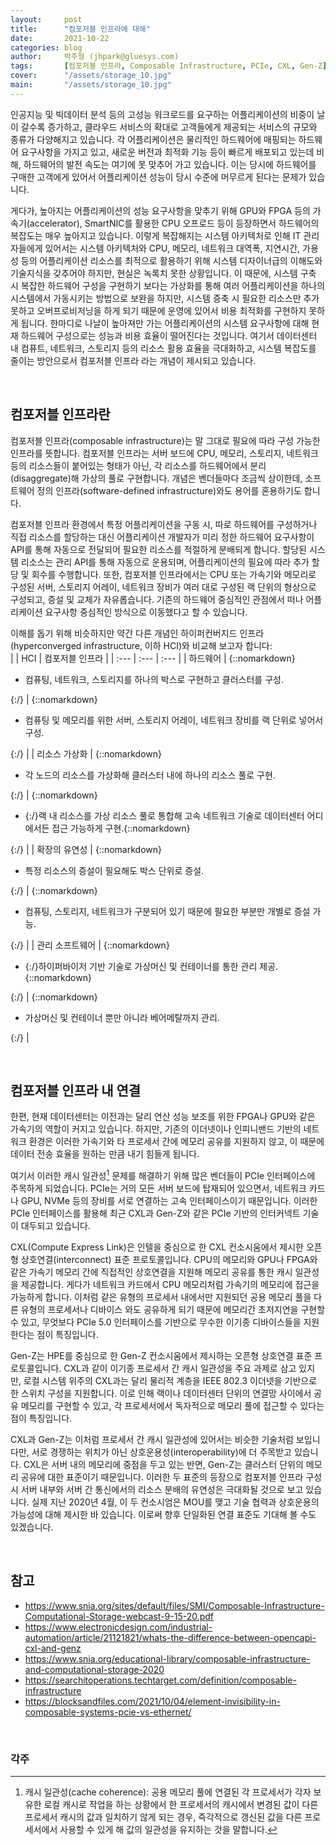 ```yaml
---
layout:     post
title:      "컴포저블 인프라에 대해"
date:       2021-10-22
categories: blog
author:     박주형 (jhpark@gluesys.com)
tags:       [컴포저블 인프라, Composable Infrastructure, PCIe, CXL, Gen-Z]
cover:      "/assets/storage_10.jpg"
main:       "/assets/storage_10.jpg"
---
```


인공지능 및 빅데이터 분석 등의 고성능 워크로드를 요구하는 어플리케이션의 비중이 날이 갈수록 증가하고, 클라우드 서비스의 확대로 고객들에게 제공되는 서비스의 규모와 종류가 다양해지고 있습니다. 각 어플리케이션은 물리적인 하드웨어에 매핑되는 하드웨어 요구사항을 가지고 있고, 새로운 버전과 최적화 기능 등이 빠르게 배포되고 있는데 비해, 하드웨어의 발전 속도는 여기에 못 맞추어 가고 있습니다. 이는 당시에 하드웨어를 구매한 고객에게 있어서 어플리케이션 성능이 당시 수준에 머무르게 된다는 문제가 있습니다.  
  
게다가, 높아지는 어플리케이션의 성능 요구사항을 맞추기 위해 GPU와 FPGA 등의 가속기(accelerator), SmartNIC를 활용한 CPU 오프로드 등이 등장하면서 하드웨어의 복잡도는 매우 높아지고 있습니다. 이렇게 복잡해지는 시스템 아키텍처로 인해 IT 관리자들에게 있어서는 시스템 아키텍처와 CPU, 메모리, 네트워크 대역폭, 지연시간, 가용성 등의 어플리케이션 리소스를 최적으로 활용하기 위해 시스템 디자이너급의 이해도와 기술지식을 갖추어야 하지만, 현실은 녹록치 못한 상황입니다. 이 때문에, 시스템 구축 시 복잡한 하드웨어 구성을 구현하기 보다는 가상화를 통해 여러 어플리케이션을 하나의 시스템에서 가동시키는 방법으로 보완을 하지만, 시스템 증축 시 필요한 리소스만 추가 못하고 오버프로비저닝을 하게 되기 때문에 운영에 있어서 비용 최적화를 구현하지 못하게 됩니다. 한마디로 나날이 높아져만 가는 어플리케이션의 시스템 요구사항에 대해 현재 하드웨어 구성으로는 성능과 비용 효율이 떨어진다는 것입니다. 여기서 데이터센터 내 컴퓨트, 네트워크, 스토리지 등의 리소스 활용 효율을 극대화하고, 시스템 복잡도를 줄이는 방안으로서 컴포저블 인프라 라는 개념이 제시되고 있습니다.  
  
&nbsp;
  
## 컴포저블 인프라란  
  
컴포저블 인프라(composable infrastructure)는 말 그대로 필요에 따라 구성 가능한 인프라를 뜻합니다. 컴포저블 인프라는 서버 보드에 CPU, 메모리, 스토리지, 네트워크 등의 리소스들이 붙어있는 형태가 아닌, 각 리소스를 하드웨어에서 분리(disaggregate)해 가상의 풀로 구현합니다. 개념은 벤더들마다 조금씩 상이한데, 소프트웨어 정의 인프라(software-defined infrastructure)와도 용어를 혼용하기도 합니다.  
  
컴포저블 인프라 환경에서 특정 어플리케이션을 구동 시, 따로 하드웨어를 구성하거나 직접 리소스를 할당하는 대신 어플리케이션 개발자가 미리 정한 하드웨어 요구사항이 API를 통해 자동으로 전달되어 필요한 리소스를 적절하게 분배되게 합니다. 할당된 시스템 리소스는 관리 API를 통해 자동으로 운용되며, 어플리케이션의 필요에 따라 추가 할당 및 회수를 수행합니다. 또한, 컴포저블 인프라에서는 CPU 또는 가속기와 메모리로 구성된 서버, 스토리지 어레이, 네트워크 장비가 여러 대로 구성된 랙 단위의 형상으로 구성되고, 증설 및 교체가 자유롭습니다. 기존의 하드웨어 중심적인 관점에서 떠나 어플리케이션 요구사항 중심적인 방식으로 이동했다고 할 수 있습니다.  
  
이해를 돕기 위해 비슷하지만 약간 다른 개념인 하이퍼컨버지드 인프라(hyperconverged infrastructure, 이하 HCI)와 비교해 보고자 합니다:  
|  | HCI | 컴포저블 인프라 |
| :--- | :--- | :--- |
| 하드웨어 | {::nomarkdown}<ul><li>컴퓨팅, 네트워크, 스토리지를 하나의 박스로 구현하고 클러스터를 구성.</ul></li>{:/} | {::nomarkdown}<ul><li>컴퓨팅 및 메모리를 위한 서버, 스토리지 어레이, 네트워크 장비를 랙 단위로 넣어서 구성.</ul></li>{:/} |
| 리소스 가상화 | {::nomarkdown}<ul><li>각 노드의 리소스를 가상화해 클러스터 내에 하나의 리소스 풀로 구현.</ul></li>{:/} | {::nomarkdown}<ul><li>{:/}랙 내 리소스를 가상 리소스 풀로 통합해 고속 네트워크 기술로 데이터센터 어디에서든 접근 가능하게 구현.{::nomarkdown}</ul></li>{:/} |
| 확장의 유연성 | {::nomarkdown}<ul><li>특정 리소스의 증설이 필요해도 박스 단위로 증설.</ul></li>{:/} | {::nomarkdown}<ul><li>컴퓨팅, 스토리지, 네트워크가 구분되어 있기 때문에 필요한 부분만 개별로 증설 가능.</ul></li>{:/} |
| 관리 소프트웨어 | {::nomarkdown}<ul><li>{:/}하이퍼바이저 기반 기술로 가상머신 및 컨테이너를 통한 관리 제공.{::nomarkdown}</ul></li>{:/} | {::nomarkdown}<ul><li>가상머신 및 컨테이너 뿐만 아니라 베어메탈까지 관리.</ul></li>{:/} |
  
&nbsp;
  
## 컴포저블 인프라 내 연결  
  
한편, 현재 데이터센터는 이전과는 달리 연산 성능 보조를 위한 FPGA나 GPU와 같은 가속기의 역할이 커지고 있습니다. 하지만, 기존의 이더넷이나 인피니밴드 기반의 네트워크 환경은 이러한 가속기와 타 프로세서 간에 메모리 공유를 지원하지 않고, 이 때문에 데이터 전송 효율을 원하는 만큼 내기 힘들게 됩니다.  
  
여기서 이러한 캐시 일관성[^1] 문제를 해결하기 위해 많은 벤더들이 PCIe 인터페이스에 주목하게 되었습니다. PCIe는 거의 모든 서버 보드에 탑재되어 있으면서, 네트워크 카드나 GPU, NVMe 등의 장비를 서로 연결하는 고속 인터페이스이기 때문입니다. 이러한 PCIe 인터페이스를 활용해 최근 CXL과 Gen-Z와 같은 PCIe 기반의 인터커넥트 기술이 대두되고 있습니다.  
  
CXL(Compute Express Link)은 인텔을 중심으로 한 CXL 컨소시움에서 제시한 오픈형 상호연결(interconnect) 표준 프로토콜입니다. CPU의 메모리와 GPU나 FPGA와 같은 가속기 메모리 간에 직접적인 상호연결을 지원해 메모리 공유를 통한 캐시 일관성을 제공합니다. 게다가 네트워크 카드에서 CPU 메모리처럼 가속기의 메모리에 접근을 가능하게 합니다. 이처럼 같은 유형의 프로세서 내에서만 지원되던 공용 메모리 풀을 다른 유형의 프로세서나 디바이스 와도 공유하게 되기 때문에 메모리간 초저지연을 구현할 수 있고, 무엇보다 PCIe 5.0 인터페이스를 기반으로 무수한 이기종 디바이스들을 지원한다는 점이 특징입니다.  
  
Gen-Z는 HPE를 중심으로 한 Gen-Z 컨소시움에서 제시하는 오픈형 상호연결 표준 프로토콜입니다. CXL과 같이 이기종 프로세서 간 캐시 일관성을 주요 과제로 삼고 있지만, 로컬 시스템 위주의 CXL과는 달리 물리적 계층을 IEEE 802.3 이더넷을 기반으로 한 스위치 구성을 지원합니다. 이로 인해 랙이나 데이터센터 단위의 연결망 사이에서 공유 메모리를 구현할 수 있고, 각 프로세서에서 독자적으로 메모리 풀에 접근할 수 있다는 점이 특징입니다.  
  
CXL과 Gen-Z는 이처럼 프로세서 간 캐시 일관성에 있어서는 비슷한 기술처럼 보입니다만, 서로 경쟁하는 위치가 아닌 상호운용성(interoperability)에 더 주목받고 있습니다. CXL은 서버 내의 메모리에 중점을 두고 있는 반면, Gen-Z는 클러스터 단위의 메모리 공유에 대한 표준이기 때문입니다. 이러한 두 표준의 등장으로 컴포저블 인프라 구성 시 서버 내부와 서버 간 통신에서의 리소스 분배의 유연성은 극대화될 것으로 보고 있습니다. 실제 지난 2020년 4월, 이 두 컨소시엄은 MOU를 맺고 기술 협력과 상호운용의 가능성에 대해 제시한 바 있습니다. 이로써 향후 단일화된 연결 표준도 기대해 볼 수도 있겠습니다.  
  
&nbsp;
  
## 참고
  
 * https://www.snia.org/sites/default/files/SMI/Composable-Infrastructure-Computational-Storage-webcast-9-15-20.pdf
 *  https://www.electronicdesign.com/industrial-automation/article/21121821/whats-the-difference-between-opencapi-cxl-and-genz
 * https://www.snia.org/educational-library/composable-infrastructure-and-computational-storage-2020
 * https://searchitoperations.techtarget.com/definition/composable-infrastructure
 * https://blocksandfiles.com/2021/10/04/element-invisibility-in-composable-systems-pcie-vs-ethernet/
  
&nbsp;

### 각주
  
[^1]: 캐시 일관성(cache coherence): 공용 메모리 풀에 연결된 각 프로세서가 각자 보유한 로컬 캐시로 작업을 하는 상황에서 한 프로세서의 캐시에서 변경된 값이 다른 프로세서 캐시의 값과 일치하기 않게 되는 경우, 즉각적으로 갱신된 값을 다른 프로세서에서 사용할 수 있게 해 값의 일관성을 유지하는 것을 말합니다.